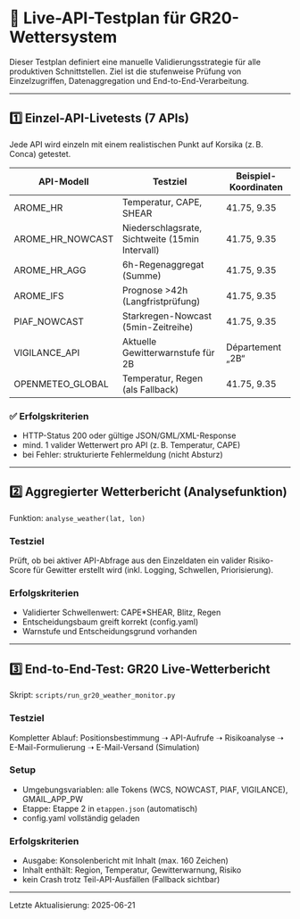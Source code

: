 # 🧪 Live-API-Testplan für GR20-Wettersystem

Dieser Testplan definiert eine manuelle Validierungsstrategie für alle produktiven Schnittstellen. Ziel ist die stufenweise Prüfung von Einzelzugriffen, Datenaggregation und End-to-End-Verarbeitung.

---

## 1️⃣ Einzel-API-Livetests (7 APIs)

Jede API wird einzeln mit einem realistischen Punkt auf Korsika (z. B. Conca) getestet.

| API-Modell           | Testziel                                       | Beispiel-Koordinaten  |
|-----------------------|-----------------------------------------------|------------------------|
| AROME_HR              | Temperatur, CAPE, SHEAR                        | 41.75, 9.35            |
| AROME_HR_NOWCAST      | Niederschlagsrate, Sichtweite (15min Intervall)| 41.75, 9.35            |
| AROME_HR_AGG          | 6h-Regenaggregat (Summe)                       | 41.75, 9.35            |
| AROME_IFS             | Prognose >42h (Langfristprüfung)              | 41.75, 9.35            |
| PIAF_NOWCAST          | Starkregen-Nowcast (5min-Zeitreihe)           | 41.75, 9.35            |
| VIGILANCE_API         | Aktuelle Gewitterwarnstufe für 2B             | Département „2B“       |
| OPENMETEO_GLOBAL      | Temperatur, Regen (als Fallback)              | 41.75, 9.35            |

### ✅ Erfolgskriterien

- HTTP-Status 200 oder gültige JSON/GML/XML-Response
- mind. 1 valider Wetterwert pro API (z. B. Temperatur, CAPE)
- bei Fehler: strukturierte Fehlermeldung (nicht Absturz)

---

## 2️⃣ Aggregierter Wetterbericht (Analysefunktion)

Funktion: `analyse_weather(lat, lon)`

### Testziel

Prüft, ob bei aktiver API-Abfrage aus den Einzeldaten ein valider Risiko-Score für Gewitter erstellt wird (inkl. Logging, Schwellen, Priorisierung).

### Erfolgskriterien

- Validierter Schwellenwert: CAPE*SHEAR, Blitz, Regen
- Entscheidungsbaum greift korrekt (config.yaml)
- Warnstufe und Entscheidungsgrund vorhanden

---

## 3️⃣ End-to-End-Test: GR20 Live-Wetterbericht

Skript: `scripts/run_gr20_weather_monitor.py`

### Testziel

Kompletter Ablauf: Positionsbestimmung ➝ API-Aufrufe ➝ Risikoanalyse ➝ E-Mail-Formulierung ➝ E-Mail-Versand (Simulation)

### Setup

- Umgebungsvariablen: alle Tokens (WCS, NOWCAST, PIAF, VIGILANCE), GMAIL_APP_PW
- Etappe: Etappe 2 in `etappen.json` (automatisch)
- config.yaml vollständig geladen

### Erfolgskriterien

- Ausgabe: Konsolenbericht mit Inhalt (max. 160 Zeichen)
- Inhalt enthält: Region, Temperatur, Gewitterwarnung, Risiko
- kein Crash trotz Teil-API-Ausfällen (Fallback sichtbar)

---

Letzte Aktualisierung: 2025-06-21